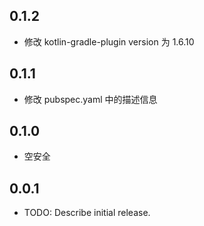 ## 0.1.2

* 修改 kotlin-gradle-plugin version 为 1.6.10

## 0.1.1

* 修改 pubspec.yaml 中的描述信息

## 0.1.0

* 空安全

## 0.0.1

* TODO: Describe initial release.
